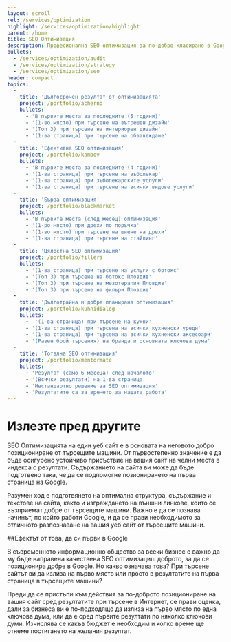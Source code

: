 ```yaml
---
layout: scroll
rel: /services/optimization
highlight: /services/optimization/highlight
parent: /home
title: SEO Оптимизация
description: Професионална SEO оптимизация за по-добро класиране в Google. SEO одит и индивидуален подход към всеки клиент.
bullets:
  - /services/optimization/audit
  - /services/optimization/strategy
  - /services/optimization/seo
header: compact
topics:
  -
    title: 'Дългосрочен резултат от оптимизацията'
    project: /portfolio/acherno
    bullets:
      - 'В първите места за последните (5 години)'
      - '(1-во място) при търсене на вътрешен дизайн'
      - '(Топ 3) при търсене на интериорен дизайн'
      - '(1-ва страница) при търсене на обзавеждане'
  -
    title: 'Ефективна SEO оптимизация'
    project: /portfolio/kambov
    bullets:
      - 'В първите места за последните (4 години)'
      - '(1-ва страница) при търсене на зъболекар'
      - '(1-ва страница) при зъболекарските услуги'
      - '(1-ва страница) при търсене на всички видове услуги'
  -
    title: 'Бърза оптимизация'
    project: /portfolio/blackmarket
    bullets:
      - 'В първите места (след месец) оптимизация'
      - '(1-ро място) при дрехи по поръчка'
      - '(1-во място) при търсене на шиене на дрехи'
      - '(1-ва страница) при търсене на стайлинг'
  -
    title: 'Цялостна SEO оптимизация'
    project: /portfolio/fillers
    bullets:
      - '(1-ва страница) при търсене на услуги с ботокс'
      - '(Топ 3) при търсене на ботокс Пловдив'
      - '(Топ 3) при търсене на мезотерапия Пловдив'
      - '(Топ 3) при търсене на филъри Пловдив'
  -
    title: 'Дълготрайна и добре планирана оптимизация'
    project: /portfolio/kuhnidialog
    bullets:
      -  '(1-ва страница) при търсене на кухни'
      - '(1-ва страница) при търсена на всички кухненски уреди'
      - '(1-ва страница) при търсена на всички кухненски аксесоари'
      - '(Равен брой търсения) на бранда и основната ключова дума'
  -
    title: 'Тотална SEO оптимизация'
    project: /portfolio/mentormate
    bullets:
      - 'Резултат (само 6 месеца) след началото'
      - '(Всички резултати) на 1-ва страница'
      - 'Нестандартно решение за SEO оптимизация'
      - 'Резултатите са за времето за нашата работа'
---
```

# Излезте пред другите
SEO Оптимизацията на един уеб сайт е в основата на неговото добро позициониране от търсещите машини. От първостепенно значение е да бъде осигурено устойчиво присъствие на вашия сайт на челни места в индекса с резултати. Съдържанието на сайта ви може да бъде подготвено така, че да се подпомогне позионирането на първа страница на Google. 

Разумен ход е подготвянето на оптимална структура, съдържание и текстове на сайта, както и изграждането на външни линкове, които се възприемат добре от търсещите машини. Важно е да се познава начинът, по който работи Google, и да се прави необходимото за отличното разпознаване на вашия уеб сайт от търсещите машини.

##Ефектът от това, да си първи в Google

В съвременното информационно общество за всеки бизнес е важно да му бъде направена качествена SEO оптимизациш доброто, за да се позиционира добре в Google. Но какво означава това? При търсене сайтът ви да излиза на първо място или просто в резултатите на първа страница в търсещите машини? 

Преди да се пристъпи към действия за по-доброто позициониране на вашия сайт сред резултатите при търсене в Интернет, се прави оценка, дали за бизнеса ви е по-подходящо да излиза на първо място по една ключова дума, или да е сред първите резултати по няколко ключови думи. Изчислява се какъв бюджет е необходим и колко време ще отнеме постигането на желания резултат.

